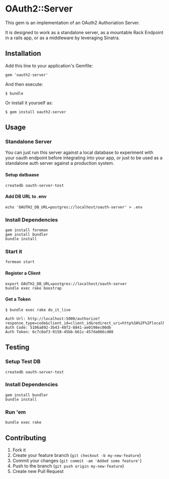 # OAuth2::Server

This gem is an implementation of an OAuth2 Authoriation Server.

It is designed to work as a standalone server, as a mountable Rack
Endpoint in a rails app, or as a middleware by leveraging Sinatra.

## Installation

Add this line to your application's Gemfile:

    gem 'oauth2-server'

And then execute:

    $ bundle

Or install it yourself as:

    $ gem install oauth2-server

## Usage

### Standalone Server

You can just run this server against a local database to experiment with your oauth endpoint
before integrating into your app, or just to be used as a standalone auth server against a 
production system.

#### Setup datbaase

    createdb oauth-server-test

#### Add DB URL to .env

    echo 'OAUTH2_DB_URL=postgres://localhost/oauth-server' > .env

### Install Dependencies

    gem install foreman
    gem install bundler
    bundle install

### Start it

    formean start

#### Register a Client

    export OAUTH2_DB_URL=postgres://localhost/oauth-server
    bundle exec rake boostrap


#### Get a Token

    $ bundle exec rake do_it_live 

    Auth Url: http://localhost:5000/authorize?response_type=code&client_id=client_id&redirect_uri=http%3A%2F%2Flocalhost%3A8080%2Foauth%2Fcallback
    Auth Code: 5106a892-3b43-48f2-8841-ae0198ec00db
    Auth Token: 6c7c0af3-9158-45bb-b61c-457da066cd08

## Testing

### Setup Test DB

    createdb oauth-server-test

### Install Dependencies

    gem install bundler
    bundle install

### Run 'em

    bundle exec rake




## Contributing

1. Fork it
2. Create your feature branch (`git checkout -b my-new-feature`)
3. Commit your changes (`git commit -am 'Added some feature'`)
4. Push to the branch (`git push origin my-new-feature`)
5. Create new Pull Request
